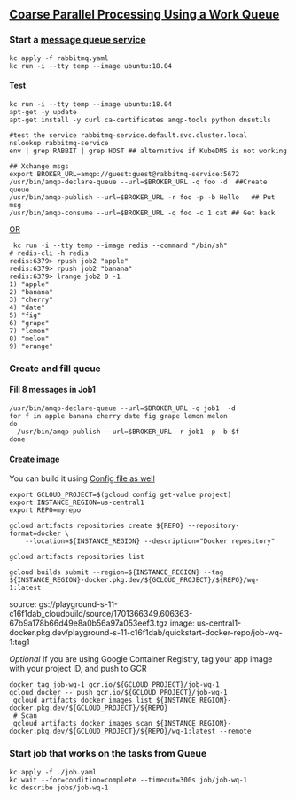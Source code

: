 ## [Coarse Parallel Processing Using a Work Queue](https://kubernetes.io/docs/tasks/job/coarse-parallel-processing-work-queue/#create-an-image)

### Start a [message queue service](https://github.com/kubernetes/kubernetes/tree/release-1.3/examples/celery-rabbitmq)
```
kc apply -f rabbitmq.yaml
kc run -i --tty temp --image ubuntu:18.04  
```
#### Test
```
kc run -i --tty temp --image ubuntu:18.04
apt-get -y update
apt-get install -y curl ca-certificates amqp-tools python dnsutils

#test the service rabbitmq-service.default.svc.cluster.local
nslookup rabbitmq-service
env | grep RABBIT | grep HOST ## alternative if KubeDNS is not working

## Xchange msgs
export BROKER_URL=amqp://guest:guest@rabbitmq-service:5672
/usr/bin/amqp-declare-queue --url=$BROKER_URL -q foo -d  ##Create queue
/usr/bin/amqp-publish --url=$BROKER_URL -r foo -p -b Hello   ## Put msg
/usr/bin/amqp-consume --url=$BROKER_URL -q foo -c 1 cat ## Get back
```

[OR](https://hevodata.com/learn/kubernetes-batch-job/)
```
 kc run -i --tty temp --image redis --command "/bin/sh"
# redis-cli -h redis
redis:6379> rpush job2 "apple"
redis:6379> rpush job2 "banana"
redis:6379> lrange job2 0 -1
1) "apple"
2) "banana"
3) "cherry"
4) "date"
5) "fig"
6) "grape"
7) "lemon"
8) "melon"
9) "orange"
```

### Create and fill queue
#### Fill 8 messages in Job1
```
/usr/bin/amqp-declare-queue --url=$BROKER_URL -q job1  -d
for f in apple banana cherry date fig grape lemon melon
do
  /usr/bin/amqp-publish --url=$BROKER_URL -r job1 -p -b $f
done
```

#### [Create image](https://cloud.google.com/build/docs/build-push-docker-image)

You can build it using [Config file as well](https://github.com/GoogleCloudPlatform/cloud-build-samples/blob/main/quickstart-build/cloudbuild.yaml)
```
export GCLOUD_PROJECT=$(gcloud config get-value project)
export INSTANCE_REGION=us-central1
export REPO=myrepo

gcloud artifacts repositories create ${REPO} --repository-format=docker \
    --location=${INSTANCE_REGION} --description="Docker repository"

gcloud artifacts repositories list

gcloud builds submit --region=${INSTANCE_REGION} --tag ${INSTANCE_REGION}-docker.pkg.dev/${GCLOUD_PROJECT}/${REPO}/wq-1:latest
```
source: gs://playground-s-11-c16f1dab_cloudbuild/source/1701366349.606363-67b9a178b66d49e8a0b56a97a053eef3.tgz
image: us-central1-docker.pkg.dev/playground-s-11-c16f1dab/quickstart-docker-repo/job-wq-1:tag1

*Optional* If you are using Google Container Registry, tag your app image with your project ID, and push to GCR
```
docker tag job-wq-1 gcr.io/${GCLOUD_PROJECT}/job-wq-1
gcloud docker -- push gcr.io/${GCLOUD_PROJECT}/job-wq-1
 gcloud artifacts docker images list ${INSTANCE_REGION}-docker.pkg.dev/${GCLOUD_PROJECT}/${REPO}
 # Scan
 gcloud artifacts docker images scan ${INSTANCE_REGION}-docker.pkg.dev/${GCLOUD_PROJECT}/${REPO}/wq-1:latest --remote

```
### Start job that works on the tasks from Queue

```
kc apply -f ./job.yaml
kc wait --for=condition=complete --timeout=300s job/job-wq-1
kc describe jobs/job-wq-1
```